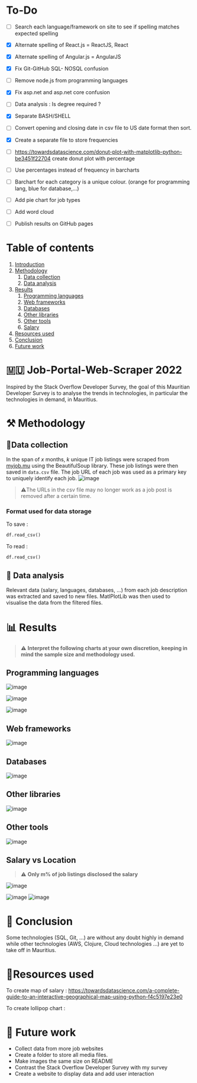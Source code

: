 # To-Do #
- [ ] Search each language/framework on site to see if spelling matches expected spelling
- [x] Alternate spelling of React.js = ReactJS, React
- [x] Alternate spelling of Angular.js = AngularJS
- [x] Fix Git-GitHub SQL- NOSQL confusion
- [ ] Remove node.js from programming languages
- [x] Fix asp.net and asp.net core confusion
- [ ] Data analysis : Is degree required ?
- [x] Separate BASH/SHELL
- [ ] Convert opening and closing date in csv file to US date format then sort.


- [x] Create a separate file to store frequencies
- [ ] https://towardsdatascience.com/donut-plot-with-matplotlib-python-be3451f22704 create donut plot with percentage

- [ ] Use percentages instead of frequency in barcharts
- [ ] Barchart for each category is a unique colour. (orange for programming lang, blue for database,...)
- [ ] Add pie chart for job types
- [ ] Add word cloud


- [ ] Publish results on GitHub pages

# Table of contents #
1. [Introduction](#intro)
2. [Methodology](#Methodology)
   1. [Data collection](#collection)
   2. [Data analysis](#analysis)
3. [Results](#results)
   1. [Programming languages](#prog)
   2. [Web frameworks](#web)
   3. [Databases](#databases)
   4. [Other libraries](#libraries)
   5. [Other tools](#tools)
   6. [Salary](#salary)
5. [Resources used](#resources)
6. [Conclusion](#conclusion)
7. [Future work](#future) 

# 🇲🇺 Job-Portal-Web-Scraper 2022  <a name="intro"></a> #

Inspired by the Stack Overflow Developer Survey, the goal of this Mauritian Developer Survey is to analyse the trends in technologies, in particular the technologies  in demand, in Mauritius.

#  ⚒️ Methodology  <a name="Methodology"></a> #

## 📝Data collection  <a name="collection"></a> ##
In the span of $x$ months, $k$ unique IT job listings were scraped from [myjob.mu](https://www.myjob.mu/) using the BeautifulSoup library. These job listings were then saved in `data.csv` file. The job URL of each job was used as a primary key to uniquely identify each job.
![image](https://user-images.githubusercontent.com/65414576/167564657-213f37f0-bf25-4dbc-9ea0-21e39062e2bb.png)
> ⚠️The URLs in the csv file may no longer work as a job post is removed after a certain time. 
### Format used for data storage ###
To save :
```python
df.read_csv()
```
To read :
```python
df.read_csv()
```

## 🔎 Data analysis <a name="analysis"></a> ##
Relevant data (salary, languages, databases, ...) from each job description was extracted and saved to new files.
MatlPlotLib was then used to visualise the data from the filtered files.

# 📊 Results <a name="results"></a> #
> ⚠️ **Interpret the following charts at your own discretion, keeping in mind the sample size and methodology used.**
> 

## Programming languages <a name="prog"></a> ## 
![image](https://user-images.githubusercontent.com/65414576/167571045-bccf3082-e958-4043-ac14-c3d4c5166c5f.png)

![image](https://user-images.githubusercontent.com/65414576/167336656-88849cb5-5529-494f-b495-a66a19e49bda.png)

![image](https://user-images.githubusercontent.com/65414576/167250513-31366d46-050b-40a8-ad3f-eadee5b45796.png)

## Web frameworks <a name="web"></a> ## 
![image](https://user-images.githubusercontent.com/65414576/167336522-59ef6c94-a46e-4dad-b8d9-e64e27f72d8c.png)

## Databases <a name="databases"></a> ##
![image](https://user-images.githubusercontent.com/65414576/167336593-e78bcf0d-8cb0-4745-8ca9-88069add29ba.png)

## Other libraries <a name="libraries"></a> ##
![image](https://user-images.githubusercontent.com/65414576/167336578-879767b2-c77f-4df4-8589-db4cf9cafb96.png)

## Other tools <a name="tools"></a> ##
![image](https://user-images.githubusercontent.com/65414576/167336555-67b0ccff-e8e6-4e6c-af54-5f43b6916167.png)

## Salary vs Location <a name="salary"></a> ##
> ⚠️ **Only m% of job listings disclosed the salary**

![image](https://user-images.githubusercontent.com/65414576/168541351-38da4b28-205c-4297-abab-eae8191e1513.png)


![image](https://user-images.githubusercontent.com/65414576/168006545-46c48e67-9e05-4945-8299-bb6b8e2f1e59.png)
![image](https://user-images.githubusercontent.com/65414576/168006478-99248f68-6692-4533-8991-f8f6730899bc.png)


# 🎊 Conclusion <a name="conclusion"></a> # 
Some technologies (SQL, Git, ...) are without any doubt highly in demand while other technologies (AWS, Clojure, Cloud technologies ...) are yet to take off in Mauritius. 
# 🌠Resources used  <a name="resources"></a> #

To create map of salary : https://towardsdatascience.com/a-complete-guide-to-an-interactive-geographical-map-using-python-f4c5197e23e0

To create lollipop chart :

# 🔮 Future work <a name="future"></a> # 
- Collect data from more job websites
- Create a folder to store all media files.
- Make images the same size on README
- Contrast the Stack Overflow Developer Survey with my survey
- Create a website to display data and add user interaction 
